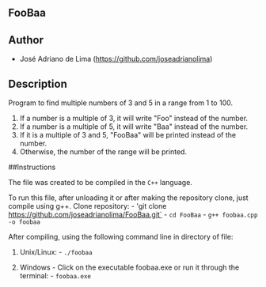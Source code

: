 ## FooBaa

## Author
 - José Adriano de Lima (https://github.com/joseadrianolima)
 
## Description
Program to find multiple numbers of 3 and 5 in a range from 1 to 100.
  1) If a number is a multiple of 3, it will write "Foo" instead of the number.
  2) If a number is a multiple of 5, it will write "Baa" instead of the number.
  3) If it is a multiple of 3 and 5, "FooBaa" will be printed instead of the number.
  4) Otherwise, the number of the range will be printed.
  
##Instructions

The file was created to be compiled in the `C++` language.

To run this file, after unloading it or after making the repository clone, just compile using g++.
    Clone repository:
    - 'git clone https://github.com/joseadrianolima/FooBaa.git`
    - `cd FooBaa`
    - `g++ foobaa.cpp -o foobaa`
  
After compiling, using the following command line in directory of file:
  1) Unix/Linux:
    - `./foobaa`
    
  2) Windows - Click on the executable foobaa.exe or run it through the terminal:
    - `foobaa.exe`
  
